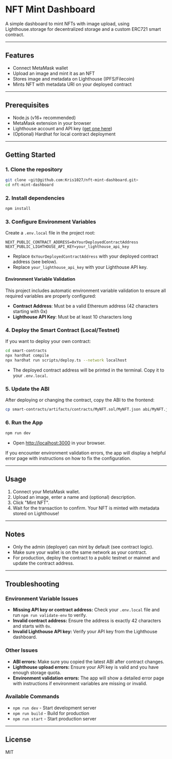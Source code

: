 # NFT Mint Dashboard

A simple dashboard to mint NFTs with image upload, using Lighthouse.storage for decentralized storage and a custom ERC721 smart contract.

---

## Features

- Connect MetaMask wallet
- Upload an image and mint it as an NFT
- Stores image and metadata on Lighthouse (IPFS/Filecoin)
- Mints NFT with metadata URI on your deployed contract

---

## Prerequisites

- Node.js (v16+ recommended)
- MetaMask extension in your browser
- Lighthouse account and API key ([get one here](https://files.lighthouse.storage/login))
- (Optional) Hardhat for local contract deployment

---

## Getting Started

### 1. Clone the repository

```sh
git clone <git@github.com:Kris1027/nft-mint-dashboard.git>
cd nft-mint-dashboard
```

### 2. Install dependencies

```sh
npm install
```

### 3. Configure Environment Variables

Create a `.env.local` file in the project root:

```env
NEXT_PUBLIC_CONTRACT_ADDRESS=0xYourDeployedContractAddress
NEXT_PUBLIC_LIGHTHOUSE_API_KEY=your_lighthouse_api_key
```

- Replace `0xYourDeployedContractAddress` with your deployed contract address (see below).
- Replace `your_lighthouse_api_key` with your Lighthouse API key.

#### Environment Variable Validation

This project includes automatic environment variable validation to ensure all required variables are properly configured:

- **Contract Address**: Must be a valid Ethereum address (42 characters starting with 0x)
- **Lighthouse API Key**: Must be at least 10 characters long

### 4. Deploy the Smart Contract (Local/Testnet)

If you want to deploy your own contract:

```sh
cd smart-contracts
npx hardhat compile
npx hardhat run scripts/deploy.ts --network localhost
```

- The deployed contract address will be printed in the terminal. Copy it to your `.env.local`.

### 5. Update the ABI

After deploying or changing the contract, copy the ABI to the frontend:

```sh
cp smart-contracts/artifacts/contracts/MyNFT.sol/MyNFT.json abi/MyNFT.json
```

### 6. Run the App

```sh
npm run dev
```

- Open [http://localhost:3000](http://localhost:3000) in your browser.

If you encounter environment validation errors, the app will display a helpful error page with instructions on how to fix the configuration.

---

## Usage

1. Connect your MetaMask wallet.
2. Upload an image, enter a name and (optional) description.
3. Click "Mint NFT".
4. Wait for the transaction to confirm. Your NFT is minted with metadata stored on Lighthouse!

---

## Notes

- Only the admin (deployer) can mint by default (see contract logic).
- Make sure your wallet is on the same network as your contract.
- For production, deploy the contract to a public testnet or mainnet and update the contract address.

---

## Troubleshooting

### Environment Variable Issues

- **Missing API key or contract address:** Check your `.env.local` file and run `npm run validate-env` to verify.
- **Invalid contract address:** Ensure the address is exactly 42 characters and starts with `0x`.
- **Invalid Lighthouse API key:** Verify your API key from the Lighthouse dashboard.

### Other Issues

- **ABI errors:** Make sure you copied the latest ABI after contract changes.
- **Lighthouse upload errors:** Ensure your API key is valid and you have enough storage quota.
- **Environment validation errors:** The app will show a detailed error page with instructions if environment variables are missing or invalid.

### Available Commands

- `npm run dev` - Start development server
- `npm run build` - Build for production
- `npm run start` - Start production server

---

## License

MIT
